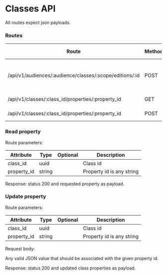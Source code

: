 # Classes API

All routes expect json payloads.

### Routes
Route                                                       | Method | Short description
----------------------------------------------------------- | ------ | ----------
/api/v1/audiences/:audience/classes/:scope/editions/:id     | POST   | Commits edition with id=:id of a class with scope=:scope
/api/v1/classes/:class_id/properties/:property_id           | GET    | [Reads](#read-property) the property
/api/v1/classes/:class_id/properties/:property_id           | POST   | [Updates](#update-property) the property

### Read property

Route parameters:

Attribute              | Type        | Optional | Description
---------------------- | ----------- | -------- | -------------------------------------------------
class_id               | uuid        |          | Class id
property_id            | string      |          | Property id is any string

Response: status 200 and requested property as payload.


### Update property

Route parameters:

Attribute              | Type        | Optional | Description
---------------------- | ----------- | -------- | -------------------------------------------------
class_id               | uuid        |          | Class id
property_id            | string      |          | Property id is any string

Request body:

Any valid JSON value that should be associated with the given property id.

Response: status 200 and updated class properties as payload.
